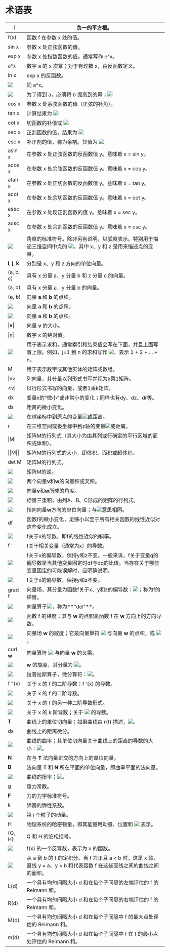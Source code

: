 # 术语表

| i | 负一的平方根。 |
| --- | --- |
| f(x) | 函数 f 在参数 x 处的值。 |
| sin x | 参数 x 处正弦函数的值。 |
| exp x | 参数 x 处指数函数的值。通常写作 e^x。 |
| a^x | 数字 a 的 x 次幂；对于有理数 x，由反函数定义。 |
| ln x | exp x 的反函数。 |
| ![](../Images/248c509dee6116e0c37557c70ed5825c.jpg) | 同 a^x。 |
| ![](../Images/bdf563c35f4d27727ddaba9792b0521c.jpg) | 为了得到 a，必须将 b 提高到的幂；![](../Images/f656c0c4b2819dc2c53853b6e447be3a.jpg) |
| cos x | 参数 x 处余弦函数的值（正弦的补角）。 |
| tan x | 计算结果为 ![](../Images/c269675700c69700f24993d3ad98958a.jpg) |
| cot x | 切函数的补值或 ![](../Images/1ea69a26c020ad6d63f10701dc2275c1.jpg) |
| sec x | 正割函数的值，结果为 ![](../Images/898ecca1b680ef4eadb2b5b369901b7a.jpg) |
| csc x | 补正割的值，称为余割。其值为 ![](../Images/4963c4f6e6acc0fe4a19411220b26df8.jpg) |
| asin x | 在参数 x 处正弦函数的反函数值 y。意味着 x = sin y。 |
| acos x | 在参数 x 处余弦函数的反函数值 y。意味着 x = cos y。 |
| atan x | 在参数 x 处正切函数的反函数值 y。意味着 x = tan y。 |
| acot x | 在参数 x 处余切函数的反函数值 y。意味着 x = cot y。 |
| asec x | 在参数 x 处反正割函数的值 y。意味着 x = sec y。 |
| acsc x | 在参数 x 处余割函数的反函数值 y。意味着 x = csc y。 |
| ![](../Images/d477f1cac497260ee54ed683b7fa181e.jpg) | 角度的标准符号。除非另有说明，以弧度表示。特别用于描述三维空间中点的 ![](../Images/751cffdde4e52e84762eed93919e2760.jpg)，其中 x、y 和 z 是用来描述点的变量。 |
| **i**, **j**, **k** | 分别是 x、y 和 z 方向的单位向量。 |
| (a, b, c) | 具有 x 分量 a，y 分量 b 和 z 分量 c 的向量。 |
| (a, b) | 具有 x 分量 a，y 分量 b 的向量。 |
| (**a**, **b**) | 向量 **a** 和 **b** 的点积。 |
| ![](../Images/23f22c32a2b87a4ad960038658f49ea4.jpg) | 向量 **a** 和 **b** 的点积。 |
| ![](../Images/f2e53e9ed5c420ffb8953647a15f7bad.jpg) | 向量 **a** 和 **b** 的点积。 |
| &#124;**v**&#124; | 向量 **v** 的大小。 |
| &#124;x&#124; | 数字 x 的绝对值。 |
| ![](../Images/c6d39894ef51e710a1e7a6e7356a067a.jpg) | 用于表示求和，通常索引和结束值会写在下面，并且上面写着上限。例如，j=1 到 n 的求和写作 ![](../Images/e3459707b4b2cecfdc77daaf5f7607a3.jpg)，表示 1 + 2 + ... + n。 |
| M | 用于表示数字或其他实体的矩阵或数组。 |
| &#124;v> | 列向量，其分量以列形式书写并视为k乘1矩阵。 |
| <v&#124; | 以行形式书写的向量，或者1乘k矩阵。 |
| dx | 变量x的“微小”或非常小的变化；同样也有dy、dz、dr等。 |
| ds | 距离的微小变化。 |
| ![](../Images/6be431873b3cd8243dd8c1ded27fa124.jpg) | 在球坐标中到原点的变量![](../Images/6c28e2da21ad821bce528b2c712a9d1b.jpg)或距离。 |
| r | 在三维空间或极坐标中到z轴的变量![](../Images/dc15829c14cd444f463a96838d8a86bd.jpg)或距离。 |
| &#124;M&#124; | 矩阵M的行列式（其大小为由其列或行确定的平行区域的面积或体积）。 |
| &#124;&#124;M&#124;&#124; | 矩阵M的行列式的大小，即体积、面积或超体积。 |
| det M | 矩阵M的行列式。 |
| ![](../Images/7d93d6d42e3ef3c2271c3082c9196a1b.jpg) | 矩阵M的逆。 |
| ![](../Images/18ff710cce631c0a7ae6b36b64fbea4f.jpg) | 两个向量**v**和**w**的向量积或叉积。 |
| ![](../Images/ffb383ce42f1a055e5775c4052558d0d.jpg) | 向量**v**和**w**所成的角度。 |
| ![](../Images/2006655dc9d831c7a667a3efbacd8354.jpg) | 标量三重积，由列A、B、C形成的矩阵的行列式。 |
| ![](../Images/9ccbaa823e0c298da04ea62c77a3a368.jpg) | 指向向量**w**方向的单位向量；与![](../Images/8fe0107f3cd17e19e5416e18d047ae71.jpg)意思相同。 |
| df | 函数f的微小变化，足够小以至于所有相关函数的线性近似对这些变化成立。 |
| ![](../Images/6dab64e19b590587f888b714fa514e14.jpg) | f关于x的导数，即f的线性近似的斜率。 |
| f ' | f关于相关变量（通常为x）的导数。 |
| ![](../Images/cb7eca6b79acc9f6c914e7f75b2e9a61.jpg) | f关于x的偏导数，保持y和z不变。一般来说，f关于变量q的偏导数是当其他变量固定时df与dq的比值。当存在关于哪些变量固定的可能误解时，应明确说明。 |
| ![](../Images/9cbba1512bd96f75aca1e1ae733cfc16.jpg) | f关于x的偏导数，保持y和z不变。 |
| grad f | 向量场，其分量为函数f关于x、y和z的偏导数：![](../Images/5282c01e107d401e1649875612d82046.jpg)；称为f的梯度。 |
| ![](../Images/99931bd83c84f1574eabf1fbb390bd1e.jpg) | 向量算子![](../Images/7511f1ae77a72cbc5026fb73f1aa4d79.jpg)，称为**"del"**。 |
| ![](../Images/c0fae3568f300e238cb7c9f9034c6060.jpg) | 函数 f 的梯度；其与 **w** 的点积是函数 f 在 **w** 方向上的方向导数。 |
| ![](../Images/394a5bcbb3ba2adff3e01737aefc4aa5.jpg) | 向量场 **w** 的散度；它是向量算符 ![](../Images/99931bd83c84f1574eabf1fbb390bd1e.jpg) 与向量 **w** 的点积，或 ![](../Images/e309271f29ebcae66d1f58f28d1e5330.jpg)。 |
| curl **w** | 向量算符 ![](../Images/99931bd83c84f1574eabf1fbb390bd1e.jpg) 与向量 **w** 的叉乘。 |
| ![](../Images/d603dc7e780c02d097133cb4cbe18d95.jpg) | **w** 的旋度，其分量为 ![](../Images/99e5df4cb4acf75cd3a34e01a5f4687d.jpg)。 |
| ![](../Images/ad31b5d52d5513a50798898f68bf687c.jpg) | 拉普拉斯算子，微分算符：![](../Images/d94a178985f7b27dc0efd7f12b55c9d5.jpg)。 |
| f "(x) | 关于 x 的 f 的二阶导数；f '(x) 的导数。 |
| ![](../Images/8440495cef9f8d03badd46f2553fa0c5.jpg) | 关于 x 的 f 的二阶导数。 |
| ![](../Images/86e8ad17c133a1cdd0c65b7c2f6c61f1.jpg) | 关于 x 的 f 的另一种二阶导数形式。 |
| ![](../Images/587e663142752292e4796724f8a0e268.jpg) | 关于 x 的 k 阶导数；关于 ![](../Images/2bd3232113fd72d6161eafde66cc16a5.jpg) 的导数。 |
| **T** | 曲线上的单位切向量；如果曲线由 r(t) 描述，![](../Images/a67da355d271b5231d90986df7b7e5b2.jpg)。 |
| ds | 曲线上的距离微分。 |
| ![](../Images/2aefc2e30aba9931d8bf53bc48d4cdf6.jpg) | 曲线的曲率；其单位切向量关于曲线上的距离的导数的大小：![](../Images/c2badaabcc3dff9ac85939a8f0f1f710.jpg)。 |
| **N** | 在与 **T** 法向量正交的方向上的单位向量。 |
| **B** | 法向量 **T** 和 **N** 所在平面的单位向量，即曲率平面的法向量。 |
| ![](../Images/72d8c0f2ea636e95a5015fecea1ef34f.jpg) | 曲线的扭率；![](../Images/aae6834ba77e9ec7c31e648152665827.jpg)。 |
| g | 重力常数。 |
| **F** | 力的力学标准符号。 |
| k | 弹簧的弹性系数。 |
| ![](../Images/394cfc1b2c8a1ea2c0c65f94f49751b8.jpg) | 第 i 个粒子的动量。 |
| H | 物理系统的哈密顿量，即其能量用动量、位置和 ![](../Images/6e7bc3864a9c20c6efb610143537eb0b.jpg) 表示。 |
| {Q, H} | Q 和 H 的泊松括号。 |
| ![](../Images/18ba1b2d1b737944f1763d774b1f1c06.jpg) | f(x) 的一个反导数，表示为 x 的函数。 |
| ![](../Images/fd00e8a08db2e5f5ef42a84182294523.jpg) | 从 a 到 b 的 f 的定积分。当 f 为正且 a < b 时，这是 x 轴、直线 y = a、y = b 和代表函数 f 在这些直线之间的曲线之间的面积。 |
| L(d) | 一个具有均匀间隔大小 d 和在每个子间隔的左端评估的 f 的 Reimann 和。 |
| R(d) | 一个具有均匀间隔大小 d 和在每个子间隔的右端评估的 f 的 Reimann 和。 |
| M(d) | 一个具有均匀间隔大小 d 和在每个子间隔中 f 的最大点处评估的 Reimann 和。 |
| m(d) | 一个具有均匀间隔大小 d 和在每个子间隔中 f 在 f 的最小点处评估的 Reimann 和。 |
